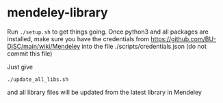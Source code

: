 # mendeley-library

Run `./setup.sh` to get things going.
Once python3 and all packages are installed, make sure you have the credentials from https://github.com/BU-DiSC/main/wiki/Mendeley into the file ./scripts/credentials.json (do not commit this file)

Just give 
```
./update_all_libs.sh
```
and all library files will be updated from the latest library in Mendeley 